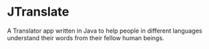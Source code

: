 # JTranslate
A Translator app written in Java to help people in different languages understand their words from their fellow human beings.
